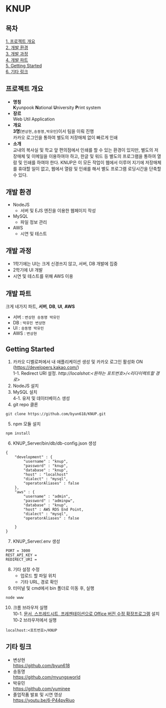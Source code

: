 # KNUP

## 목차
[1. 프로젝트 개요](#프로젝트-개요)  
[2. 개발 환경](#개발-환경)    
[3. 개발 과정](#개발-과정)       
[4. 개발 파트](#개발-파트)    
[5. Getting Started](#Getting-Started)  
[6. 기타 링크](#기타-링크) 

## 프로젝트 개요
* **명칭**  
**K**yunpook **N**ational **U**niversity  **P**rint system
* **장르**  
Web Util Application
* **개요**  
**3명**(`변상현,송동명,박유민`)이서 팀을 이뤄 진행   
카카오 로그인을 통하여 별도의 저장매체 없이 빠르게 인쇄
* **소개**   
교내의 복사실 및 학교 앞 편의점에서 인쇄를 할 수 있는 환경이 있지만, 별도의 저장매체 및 이메일을 이용하여야 하고, 한글 및 워드 등 별도의 프로그램을 통하여 열람 및 인쇄를 하여야 한다. KNUP은 이 모든 작업이 웹에서 이루어 지기에 저장매체를 휴대할 일이 없고, 웹에서 열람 및 인쇄를 해서 별도 프로그램 로딩시간을 단축할 수 있다.

## 개발 환경
* NodeJS
    * 서버 및 EJS 엔진을 이용한 웹페이지 작성
* MySQL
    * 파일 정보 관리
* AWS
    * 시연 및 테스트

## 개발 과정
* 1학기에는 UI는 크게 신경쓰지 않고, 서버, DB 개발에 집중    
* 2학기에 UI 개발 
* 시연 및 테스트를 위해 AWS 이용

## 개발 파트
크게 네가지 파트, **서버**, **DB**, **UI**, **AWS**   
* 서버 : `변상현 송동명 박유민`
* DB : `박유민 변상현`
* UI : `송동명 박유민`
* AWS : `변상현`

## Getting Started
1. 카카오 디벨로퍼에서 내 애플리케이션 생성 및 카카오 로그인 활성화 ON (https://developers.kakao.com/)  
1-1. Redirect URI 설정. _http://localshot:<원하는 포트번호>/<리다이렉트할 경로>_
2. NodeJS 설치
3. MySQL 설치   
    4-1. 유저 및 데이터베이스 생성
4. git repo 클론
```
git clone https://github.com/byun618/KNUP.git
```
5. npm 모듈 설치
```
npm install
```
6. KNUP_Server/bin/db/db-config.json 생성
```
{
    "development" : {
        "username" : "knup",
        "password" : "knup",
        "database" : "knup",
        "host" : "localhost"
        "dialect" : "mysql",
        "operatorAliases" : false 
    },
    "aws" : {
        "username" : "admin",
        "password" : "adminpw",
        "database" : "knup",
        "host" : AWS RDS End Point,
        "dialect" : "mysql",
        "operatorAliases" : false

    }
}
```
7. KNUP_Server/.env 생성
```
PORT = 3000
REST_API_KEY = 
REDIRECT_URI = 
```
8. 기타 설정 수정  
    * 업로드 할 파일 위치
    * 기타 URL, 경로 확인
9. 터미널 및 cmd에서 bin 폴더로 이동 후, 실행
```
node www
```
10. 크롬 브라우저 실행  
    10-1. [문서, 스프레드시트, 프레젠테이션으로 Office 버전 수정 확장프로그램](#https://chrome.google.com/webstore/detail/office-editing-for-docs-s/gbkeegbaiigmenfmjfclcdgdpimamgkj?hl=ko) 설치    
    10-2 브라우저에서 실행
```
localhost:<포트번호>/KNUP
```
## 기타 링크
* 변상현    
https://github.com/byun618
* 송동명    
https://github.com/myungsworld
* 박유민    
https://github.com/yuminee
* 졸업작품 발표 및 시연 영상    
https://youtu.be/6-P44pvRiuo